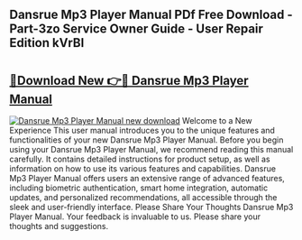## Dansrue Mp3 Player Manual PDf Free Download - Part-3zo Service Owner Guide - User Repair Edition kVrBI

# <h2><a href="http://bc23879.oget.top/?id=Dansrue+Mp3+Player+Manual">🔗Download New 👉🔴 Dansrue Mp3 Player Manual</a></h2>

[![Dansrue Mp3 Player Manual new download](https://i.imgur.com/5g1atiW.png)](http://bc23879.oget.top/?id=Dansrue+Mp3+Player+Manual)
Welcome to a New Experience This user manual introduces you to the unique features and functionalities of your new Dansrue Mp3 Player Manual. Before you begin using your Dansrue Mp3 Player Manual, we recommend reading this manual carefully. It contains detailed instructions for product setup, as well as information on how to use its various features and capabilities. Dansrue Mp3 Player Manual offers users an extensive range of advanced features, including biometric authentication, smart home integration, automatic updates, and personalized recommendations, all accessible through the sleek and user-friendly interface. Please Share Your Thoughts Dansrue Mp3 Player Manual. Your feedback is invaluable to us. Please share your thoughts and suggestions.
